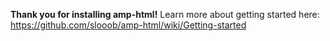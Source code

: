 **Thank you for installing amp-html!**
Learn more about getting started here: https://github.com/slooob/amp-html/wiki/Getting-started
